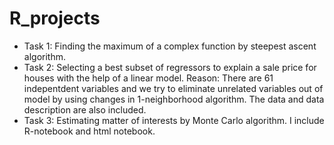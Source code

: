 # R_projects
- Task 1: Finding the maximum of a complex function by steepest ascent algorithm.
- Task 2: Selecting a best subset of regressors to explain a sale price for houses with the help of a linear model. 
Reason: There are 61 indepentdent variables and we try to eliminate unrelated variables out of model by using changes in 1-neighborhood algorithm. The data and data description are also included. 
- Task 3: Estimating matter of interests by Monte Carlo algorithm.
I include R-notebook and html notebook.
